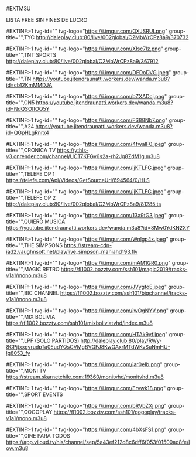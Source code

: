#EXTM3U

LISTA FREE SIN FINES DE LUCRO

#EXTINF:-1 tvg-id="" tvg-logo="https://i.imgur.com/QXJSRUI.png" group-title="",TYC
http://daleplay.club:80/live/002global/C2MbWrCPz8a9/370732

#EXTINF:-1 tvg-id="" tvg-logo="https://i.imgur.com/XIsc7Iz.png" group-title="",TNT SPORTS
http://daleplay.club:80/live/002global/C2MbWrCPz8a9/367912

#EXTINF:-1 tvg-id="" tvg-logo="https://i.imgur.com/DFDoDVG.jpeg" group-title="",TN
https://youtube.jitendraunatti.workers.dev/wanda.m3u8?id=cb12KmMMDJA

#EXTINF:-1 tvg-id="" tvg-logo="https://i.imgur.com/bZXADcj.png" group-title="",CN5
https://youtube.jitendraunatti.workers.dev/wanda.m3u8?id=NdQSOItOQ5Y

#EXTINF:-1 tvg-id="" tvg-logo="https://i.imgur.com/FS88Nb7.png" group-title="",A24
https://youtube.jitendraunatti.workers.dev/wanda.m3u8?id=QGpHLgRnrx4

#EXTINF:-1 tvg-id="" tvg-logo="https://i.imgur.com/4fwalF0.jpeg" group-title="",CRONICA TV
https://ythls-v3.onrender.com/channel/UCT7KFGv6s2a-rh2Jq8ZdM1g.m3u8


#EXTINF:-1 tvg-id="" tvg-logo="https://i.imgur.com/IjKTLFG.jpeg" group-title="",TELEFE OP 1
https://telefe.com/Api/Videos/GetSourceUrl/694564/0/HLS

#EXTINF:-1 tvg-id="" tvg-logo="https://i.imgur.com/IjKTLFG.jpeg" group-title="",TELEFE OP 2
http://daleplay.club:80/live/002global/C2MbWrCPz8a9/81285.ts

#EXTINF:-1 tvg-id="" tvg-logo="https://i.imgur.com/13a9tG3.jpeg" group-title="",QUIERO MUSICA
https://youtube.jitendraunatti.workers.dev/wanda.m3u8?id=8Mw0YdKN2XY

#EXTINF:-1 tvg-id="" tvg-logo="https://i.imgur.com/Wnlgp4x.jpeg" group-title="",THE SIMPSONS
https://stream-cdn-iad2.vaughnsoft.net/play/live_simpson_maniahd193.flv

#EXTINF:-1 tvg-id="" tvg-logo="https://i.imgur.com/mAM1GR0.png" group-title="",MAGIC RETRO
https://fl1002.bozztv.com/ssh101/magic2019/tracks-v1a1/mono.m3u8

#EXTINF:-1 tvg-id="" tvg-logo="https://i.imgur.com/JVygfoE.jpeg" group-title="",BIC CHANNEL
https://fl1002.bozztv.com/ssh101/bigchannel/tracks-v1a1/mono.m3u8

#EXTINF:-1 tvg-id="" tvg-logo="https://i.imgur.com/iwOgNYV.png" group-title="",MIX BOLIVIA
https://fl1002.bozztv.com/ssh101/mixboliviatvhd/index.m3u8

#EXTINF:-1 tvg-id="" tvg-logo="https://i.imgur.com/HTAk9yf.jpeg" group-title="",LPF (SOLO PARTIDOS)
http://daleplay.club:80/play/RWy-8CPjtxxgvrudpTa0EudYQsCVMgBVQFJ8KwQAxrMTdWKvSuNmHU-lg8053_fy

#EXTINF:-1 tvg-id="" tvg-logo="https://i.imgur.com/iar0eIb.png" group-title="",MONI TV
https://stream.skarnetchile.com:19360/monitvhd/monitvhd.m3u8

#EXTINF:-1 tvg-id="" tvg-logo="https://i.imgur.com/Ervwk18.png" group-title="",SPORT EVENTS


#EXTINF:-1 tvg-id="" tvg-logo="https://i.imgur.com/bRVbZXj.png" group-title="",GOGOPLAY
https://fl1002.bozztv.com/ssh101/gogoplay/tracks-v1a1/mono.m3u8

#EXTINF:-1 tvg-id="" tvg-logo="https://i.imgur.com/4bXsFS1.png" group-title="",CINE PARA TODOS
https://app.viloud.tv/hls/channel/sep/5a43ef212d8c6dff6f053f01500ad8fe/low.m3u8
